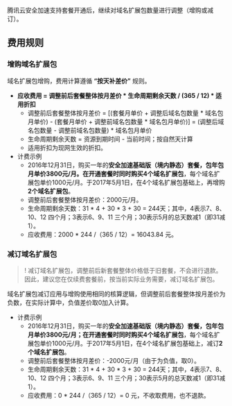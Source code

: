 腾讯云安全加速支持套餐开通后，继续对域名扩展包数量进行调整（增购或减订）。

## 费用规则

### 增购域名扩展包

域名扩展包增购，费用计算遵循 **“按天补差价”** 规则。

- **应收费用 = 调整前后套餐整体按月差价 * 生命周期剩余天数 / (365 / 12) * 适用折扣** 
  - 调整前后套餐整体按月差价 = [(套餐月单价 + 调整后域名包数量 * 域名包月单价) - (套餐月单价 + 调整前域名包数量 * 域名包月单价)] = (调整后域名包数量 - 调整前域名包数量) * 域名包月单价
  - 生命周期剩余天数 = 资源到期时间 - 当前时间；按自然天计算
  - 适用折扣为现网生效的折扣。
- 计费示例
  - 2016年12月31日，购买一年的**安全加速基础版（境内静态）**套餐，包年包月单价3800元/月。在开通套餐时同时购买**4个域名扩展包**，每个域名扩展包单价1000元/月。于2017年5月1日，在4个域名扩展包基础上，再增购**2个域名扩展包**。
  - 调整前后套餐整体按月差价：2000元/月。
  - 生命周期剩余天数：31 * 4 + 30 * 3 + 30 = 244天；其中，4表示7、8、10、12 四个月；3表示6、9、11 三个月；30表示5月的总天数减1（即31减1）。
  - 应收费用：2000 \* 244 /（365 / 12）= 16043.84 元。

 

### 减订域名扩展包

> ! 减订域名扩展包，调整前后新套餐整体价格低于旧套餐，不会进行退款。因此，建议您在仅续费套餐前，按当前实际业务需要，减订域名扩展包。

域名扩展包减订应用与增购使用相同的核算逻辑，但调整前后套餐整体按月差价为负数，在实际计算中，负值差价取0加入计算。

- 计费示例
  - 2016年12月31日，购买一年的**安全加速基础版（境内静态）**套餐，包年包月单价3800元/月；在开通套餐时同时购买**4个域名扩展包**，每个域名扩展包单价1000元/月。于2017年5月1日，在4个域名扩展包基础上，减订**2个域名扩展包**。
  - 调整前后套餐整体按月差价：-2000元/月（由于为负值，取0）。
  - 生命周期剩余天数：31 * 4 + 30 * 3 + 30 = 244天；其中，4表示7、8、10、12 四个月；3表示6、9、11 三个月；30表示5月的总天数减1（即31减1）。
  - 应收费用：0 \* 244 /（365 / 12）= 0 元，不收取费用，也不退款。
